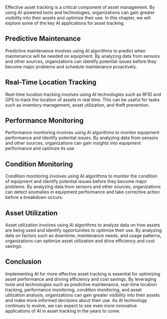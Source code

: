 

Effective asset tracking is a critical component of asset management. By using AI-powered tools and technologies, organizations can gain greater visibility into their assets and optimize their use. In this chapter, we will explore some of the key AI applications for asset tracking.

Predictive Maintenance
----------------------

Predictive maintenance involves using AI algorithms to predict when maintenance will be needed on equipment. By analyzing data from sensors and other sources, organizations can identify potential issues before they become major problems and schedule maintenance proactively.

Real-Time Location Tracking
---------------------------

Real-time location tracking involves using AI technologies such as RFID and GPS to track the location of assets in real time. This can be useful for tasks such as inventory management, asset utilization, and theft prevention.

Performance Monitoring
----------------------

Performance monitoring involves using AI algorithms to monitor equipment performance and identify potential issues. By analyzing data from sensors and other sources, organizations can gain insights into equipment performance and optimize its use.

Condition Monitoring
--------------------

Condition monitoring involves using AI algorithms to monitor the condition of equipment and identify potential issues before they become major problems. By analyzing data from sensors and other sources, organizations can detect anomalies in equipment performance and take corrective action before a breakdown occurs.

Asset Utilization
-----------------

Asset utilization involves using AI algorithms to analyze data on how assets are being used and identify opportunities to optimize their use. By analyzing data on factors such as downtime, maintenance needs, and usage patterns, organizations can optimize asset utilization and drive efficiency and cost savings.

Conclusion
----------

Implementing AI for more effective asset tracking is essential for optimizing asset performance and driving efficiency and cost savings. By leveraging tools and technologies such as predictive maintenance, real-time location tracking, performance monitoring, condition monitoring, and asset utilization analysis, organizations can gain greater visibility into their assets and make more informed decisions about their use. As AI technology continues to evolve, we can expect to see even more innovative applications of AI in asset tracking in the years to come.
